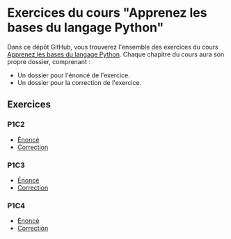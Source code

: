 # Exercices du cours "Apprenez les bases du langage Python"

Dans ce dépôt GitHub, vous trouverez l'ensemble des exercices du cours [Apprenez les bases du langage Python](https://openclassrooms.com/fr/courses/7168871-apprenez-les-bases-du-langage-python). Chaque chapitre du cours aura son propre dossier, comprenant :
- Un dossier pour l'énoncé de l'exercice.
- Un dossier pour la correction de l'exercice.

## Exercices

### P1C2

- [Énoncé](https://github.com/OpenClassrooms-Student-Center/7168871-apprenez-les-bases-du-langage-python/tree/main/P1C2/énoncé)
- [Correction](https://github.com/OpenClassrooms-Student-Center/7168871-apprenez-les-bases-du-langage-python/tree/main/P1C2/correction)

### P1C3

- [Énoncé](https://github.com/OpenClassrooms-Student-Center/7168871-apprenez-les-bases-du-langage-python/tree/main/P1C3/énoncé)
- [Correction](https://github.com/OpenClassrooms-Student-Center/7168871-apprenez-les-bases-du-langage-python/tree/main/P1C3/correction)

### P1C4

- [Énoncé](https://github.com/OpenClassrooms-Student-Center/7168871-apprenez-les-bases-du-langage-python/tree/main/P1C4/énoncé)
- [Correction](https://github.com/OpenClassrooms-Student-Center/7168871-apprenez-les-bases-du-langage-python/tree/main/P1C4/correction)